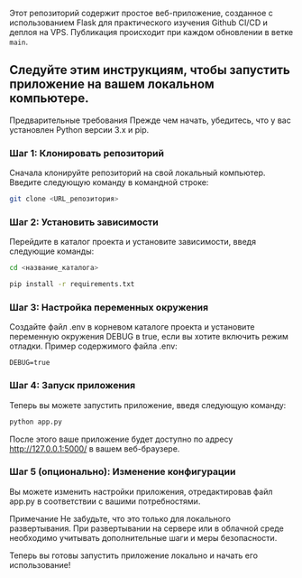 Этот репозиторий содержит простое веб-приложение, созданное с использованием Flask для практического изучения Github CI/CD и деплоя на VPS. Публикация происходит при каждом обновлении в ветке `main`.


## Следуйте этим инструкциям, чтобы запустить приложение на вашем локальном компьютере.

Предварительные требования
Прежде чем начать, убедитесь, что у вас установлен Python версии 3.x и pip.

### Шаг 1: Клонировать репозиторий
Сначала клонируйте репозиторий на свой локальный компьютер. Введите следующую команду в командной строке:

```bash
git clone <URL_репозитория>
```
### Шаг 2: Установить зависимости
Перейдите в каталог проекта и установите зависимости, введя следующие команды:

```bash
cd <название_каталога>
```
```bash
pip install -r requirements.txt
```
### Шаг 3: Настройка переменных окружения
Создайте файл .env в корневом каталоге проекта и установите переменную окружения DEBUG в true, если вы хотите включить режим отладки. Пример содержимого файла .env:

```
DEBUG=true
```
### Шаг 4: Запуск приложения
Теперь вы можете запустить приложение, введя следующую команду:

```bash
python app.py
```
После этого ваше приложение будет доступно по адресу http://127.0.0.1:5000/ в вашем веб-браузере.

### Шаг 5 (опционально): Изменение конфигурации
Вы можете изменить настройки приложения, отредактировав файл app.py в соответствии с вашими потребностями.

Примечание
Не забудьте, что это только для локального развертывания. При развертывании на сервере или в облачной среде необходимо учитывать дополнительные шаги и меры безопасности.

Теперь вы готовы запустить приложение локально и начать его использование!